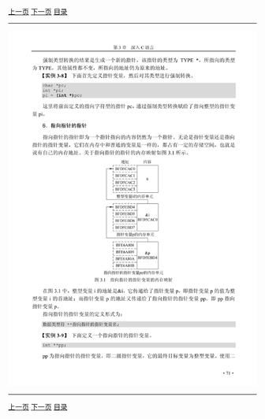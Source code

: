 [上一页](083.md) [下一页](085.md) [目录](../README.md)

***

![084](../images/084.png)

***

[上一页](083.md) [下一页](085.md) [目录](../README.md)
